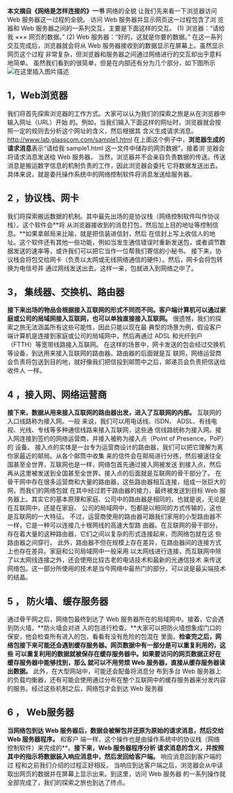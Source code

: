 **本文摘自《网络是怎样连接的》一书**
网络的全貌 让我们先来看一下浏览器访问 Web 服务器这一过程的全貌。
访问 Web 服务器并显示网页这一过程包含了浏 览器和 Web 服务器之间的一系列交互，主要是下面这样的交互。
 (1) 浏览器：“请给我 ××× 网页的数据。”
  (2) Web 服务器：“好的，这就是你要的数据。” 
  在这一系列交互完成后，浏览器就会将从 Web 服务器接收到的数据显示在屏幕上。虽然显示网页这个过程 非常复杂，但浏览器和服务器之间通过网络进行的交互却出乎意料地简单。
  虽然我们看到的很简单，但是在内部还有分为几个部分，如下图所示
![在这里插入图片描述](https://img-blog.csdnimg.cn/20200612103837981.png?x-oss-process=image/watermark,type_ZmFuZ3poZW5naGVpdGk,shadow_10,text_aHR0cHM6Ly9ibG9nLmNzZG4ubmV0L0FydGlzYW5fdw==,size_16,color_FFFFFF,t_70)
## 1，Web浏览器
   我们将首先探索浏览器的工作方式。大家可以认为我们的探索之旅是从在浏览器中输入网址（URL）开始 的。例如，当我们输入下面这样的网址时，浏览器就会按照一定的规则去分析这个网址的含义，然后根据其 含义生成请求消息。
  http://www.lab.glasscom.com/sample1.html 
    在上面这个例子中，**浏览器生成的请求消息**表示“请给我 sample1.html 这一文件中储存的网页数据”，接着浏 览器会将请求消息发送给 Web 服务器。 当然，浏览器并不会亲自负责数据的传送。传送消息是搬运数字信息的机制负责的工作，因此浏览器会委托 它将数据发送出去。具体来说，就是委托操作系统中的网络控制软件将消息发送给服务器。
 
  ##  2 ，协议栈、网卡
 
  我们将探索搬运数据的机制。其中最先出场的是协议栈（网络控制软件叫作协议栈）。这个软件会**将 从浏览器接收到的消息打包，然后加上目的地址等控制信息。**如果拿邮局来比喻，就是把信装进信封，然后 在信封上写上收信人的地址。这个软件还有其他一些功能，例如当发生通信错误时重新发送包，或者调节数 据发送的速率等，或许我们可以把它当作一位帮我们寄信的小秘书。 接下来，协议栈会将包交给网卡（负责以太网或无线网络通信的硬件）。然后，网卡会将包转换为电信号并 通过网线发送出去。这样一来，包就进入到网络之中了。 
##  3， 集线器、交换机、路由器
   **接下来出场的物品会根据接入互联网的形式不同而不同。客户端计算机可以通过家庭或公司的局域网接入互联网，也可以单独直接接入互联网。** 很遗憾，我们的探索之旅无法涵盖所有这些可能性，因此只能以现在最 典型的场景为例，假设客户端计算机是连接到家庭或公司的局域网中，然后再通过 ADSL 和光纤到户 （FTTH）等宽带线路接入互联网。 在这样的场景中，网卡发送的包会经过交换机等设备，到达用来接入互联网的路由器。路由器的后面就是互 联网，网络运营商会负责将包送到目的地，就好像我们把信投到邮筒中之后，邮递员会负责把信送给收件人 一样。
##   4 ，接入网、网络运营商 
  **接下来，数据从用来接入互联网的路由器出发，进入了互联网的内部。** 互联网的入口线路称为接入网。一般 来说，我们可以用电话线、ISDN、 ADSL、有线电视、光线、专线等多种通信线路来接入互联网，这些通 信线路统称为接入网。接入网连接到签约的网络运营商，并接入被称为接入点（Point of Presence，PoP）的 设备。 接入点的实体是一台专为运营商设计的路由器，我们可以把它理解为离你家最近的邮局。从各个邮筒中收集 来的信件会在邮局进行分拣，然后被送往全国甚至全世界，互联网也是一样，网络包首先通过接入网被发送 到接入点，然后再从这里被发送到全国甚至全世界。接入点的后面就是互联网的骨干部分了。 在骨干网中存在很多运营商和大量的路由器，这些路由器相互连接，组成一张巨大的网，而我们的网络包就 在其中经过若干路由器的接力，最终被发送到目标 Web 服务器上。其实它的基本原理和家庭、公司中的路由器是相同的。也就是说，无论是在互联网中，还是在家庭、 公司的局域网中，包都是以相同的方式传输的，这也是互联网的一大特征。 不过，运营商使用的路由器可跟我们家用的小型路由器不一样，它是一种可以连接几十根网线的高速大型路 由器。在互联网的骨干部分，存在着大量的这种路由器，它们之间以复杂的形式连接起来，而网络包就在这 些路由器之间穿行。 此外，路由器不但在规模上存在差异，在路由器间的连接方式上也存在差异。家庭和公司局域网中一般采用 以太网线进行连接，而互联网中除了以太网线连接之外，还会使用比较古老的电话技术和最新的光通信技术 来传送网络包。这一部分所使用的技术是当今网络中最热门的部分，可以说是最尖端技术的结晶。
##  5 ， 防火墙、缓存服务器 
通过骨干网之后，网络包最终到达了 Web 服务器所在的局域网中。接着，它会遇到防火墙，**防火墙会对进 入的包进行检查。**大家可以把防火墙想象成门口的保安，他会检查所有进入的包，看看有没有危险的包混在 里面。**检查完之后，网络包接下来可能还会遇到缓存服务器。网页数据中有一部分是可以重复利用的，这些 可以重复利用的数据就被保存在缓存服务器中。如果要访问的网页数据正好在缓存服务器中能够找到，那么 就可以不用劳烦 Web 服务器，直接从缓存服务器读出数据。**  此外，在大型网站中，可能还会配备将消息分 布到多台 Web 服务器上的负载均衡器，还有可能会使用通过分布在整个互联网中的缓存服务器来分发内容 的服务。经过这些机制之后，网络包才会到达 Web 服务器
## 6 ， Web服务器 
 **当网络包到达 Web 服务器后，数据会被解包并还原为原始的请求消息，然后交给 Web 服务器程序。** 和客户 端一样，这个操作也是由操作系统中的协议栈（网络控制软件）来完成的**。**接下来，Web 服务器程序分析 请求消息的含义，并按照其中的指示将数据装入响应消息中，然后发回给客户端。**  响应消息回到客户端的过 程和之前我们介绍的过程正好相反。 当响应到达客户端之后，浏览器会从中读取出网页的数据并在屏幕上显示出来。到这里，访问 Web 服务器 的一系列操作就全部完成了，我们的探索之旅也到达了终点。

  
  